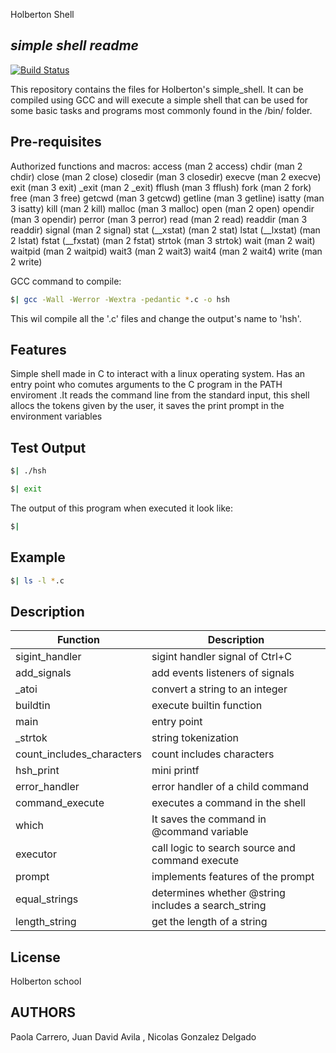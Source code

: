Holberton Shell
## _simple shell readme_

[![Build Status](https://travis-ci.org/joemccann/dillinger.svg?branch=master)](https://travis-ci.org/joemccann/dillinger)

This repository contains the files for Holberton's simple_shell. It can be compiled using GCC and will execute a simple shell that can be used for some basic tasks and programs most commonly found in the /bin/ folder.

## Pre-requisites
Authorized functions and macros:
access (man 2 access)
chdir (man 2 chdir)
close (man 2 close)
closedir (man 3 closedir)
execve (man 2 execve)
exit (man 3 exit)
_exit (man 2 _exit)
fflush (man 3 fflush)
fork (man 2 fork)
free (man 3 free)
getcwd (man 3 getcwd)
getline (man 3 getline)
isatty (man 3 isatty)
kill (man 2 kill)
malloc (man 3 malloc)
open (man 2 open)
opendir (man 3 opendir)
perror (man 3 perror)
read (man 2 read)
readdir (man 3 readdir)
signal (man 2 signal)
stat (__xstat) (man 2 stat)
lstat (__lxstat) (man 2 lstat)
fstat (__fxstat) (man 2 fstat)
strtok (man 3 strtok)
wait (man 2 wait)
waitpid (man 2 waitpid)
wait3 (man 2 wait3)
wait4 (man 2 wait4)
write (man 2 write)

GCC command to compile:
```sh
$| gcc -Wall -Werror -Wextra -pedantic *.c -o hsh
```


This wil compile all the '.c' files and change the output's name to 'hsh'.
## Features

Simple shell made in C to interact with a linux operating system. Has an entry point who comutes arguments to the C program in the PATH enviroment .It reads the command line from the standard input, this shell allocs the tokens given by the user, it saves the print prompt in the environment variables


## Test Output

```sh
$| ./hsh
```

```sh
$| exit
```

The output of this program when executed it look like:
```sh
$|
```

## Example

```sh
$| ls -l *.c
```

## Description

| Function | Description |
| ------ | ------ |
| sigint_handler | sigint handler signal of Ctrl+C |
| add_signals  | add events listeners of signals |
|_atoi  |convert a string to an integer  |
| buildtin | execute builtin function |
| main | entry point |
|_strtok| string tokenization |
|count_includes_characters| count includes characters|
|hsh_print| mini printf |
|error_handler| error handler of a child command |
|command_execute | executes a command in the shell |
|which | It saves the command in @command variable |
|executor | call logic to search source and command execute|
|prompt| implements features of the prompt|
|equal_strings| determines whether @string includes a search_string|
|length_string | get the length of a string|

## License

Holberton school

## AUTHORS
Paola Carrero, Juan David Avila , Nicolas Gonzalez Delgado


